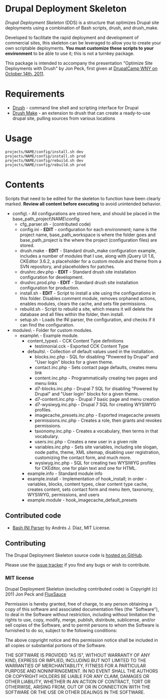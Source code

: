 # Drupal Deployment Skeleton

*Drupal Deployment Skeleton* (DDS) is a structure that optimizes Drupal site deployments using a combination of Bash scripts, drush, and drush&#95;make.

Developed to facilitate the rapid deployment and development of commercial sites, this skeleton can be leveraged to allow you to create your own scriptable deployments.  **You must customize these scripts to your environment** to be able to use it; this is not a turnkey package.

This package is intended to accompany the presentation "Optimize Site Deployments with Drush" by Jon Peck, first given at [DrupalCamp WNY on October 14th, 2011](http://drupalcampwny.org/sessions/optimize-site-deployments-drush).

# Requirements

* [Drush](http://drupal.org/project/drush) - command line shell and scripting interface for Drupal
* [Drush Make](http://drupal.org/project/drush&#95;make) - an extension to drush that can create a ready-to-use drupal site, pulling sources from various locations

# Usage

    projects/NAME/config/install.sh dev
    projects/NAME/config/install.sh prod
    projects/NAME/config/rebuild.sh dev
    projects/NAME/config/rebuild.sh prod

# Contents

Scripts that need to be edited for the skeleton to function have been clearly marked.  **Review all content before executing** to avoid unintended behavior.

- config\ - All configurations are stored here, and should be placed in the base&#95;path&#95;project\NAME\config
  - cfg&#95;parser.sh - (contributed code)
  - config.ini - **EDIT** - configuration for each environment; name is the project name, base&#95;path&#95;workspace is where the folder goes and base&#95;path&#95;project is the where the project (configuration files) are stored.
  - drush.make - **EDIT** - Standard drush&#95;make configuration example, includes a number of modules that I use, along with jQuery UI 1.6, CKEditor 3.6.2, a placeholder for a custom module and theme from a SVN repository, and placeholders for patches.
  - drushrc.dev.php - **EDIT** - Standard drush site installation configuration for development.
  - drushrc.prod.php - **EDIT** - Standard drush site installation configuration for production.
  - install.sh - **EDIT** - Script to install a site using the configurations in this folder.  Disables comment module, removes orphaned actions, enables modules, clears the cache, and sets file permissions.
  - rebuild.sh - Script to rebuild a site, which means it will delete the database and all files within the folder, then install.
  - setup.sh - Loads the INI parser, the configuration, and checks if it can find the configuration.
- modules\ - Folder for custom modules.
  - example\ - Example module.
    - content&#95;types\ - CCK Content Type definitions
      - testimonial.cck - Exported CCK Content Type
    - defaults\ - Collection of default values used in the installation.
      - blocks.inc.php - SQL for disabling "Powered by Drupal" and "User login" blocks for a given theme.
      - contact.inc.php - Sets contact page defaults, creates menu link
      - content.inc.php - Programmatically creating two pages and menu links
      - d7-blocks.inc.php - Drupal 7 SQL for disabling "Powered by Drupal" and "User login" blocks for a given theme.
      - d7-content.inc.php - Drupal 7 basic page and menu creation 
      - d7-wysiwyg.inc.php - Drupal 7 SQL for creating WYSIWYG profiles.
      - imagecache&#95;presets.inc.php - Exported imagecache presets
      - permissions.inc.php - Creates a role, then grants and revokes permissions.
      - taxonomy.inc.php - Creates a vocabulary, then terms in that vocabulary.
      - users.inc.php - Creates a new user in a given role
      - variables.inc.php - Sets site variables, including site slogan, node paths, theme, XML sitemap, disabling user registration, customizing the contact form, and much more.
      - wysiwyg.inc.php - SQL for creating two WYSIWYG profiles for CKEditor, one for plain text and one for HTML.
    - example.info - Standard module info
    - example.install - Implementation of hook&#95;install; in order - variables, blocks, content types, clear content type cache, creates content, sets contact form and menu item, taxonomy, WYSIWYG, permissions, and users
    - example.module - hook&#95;imagecache&#95;default&#95;presets

## Contributed code

* [Bash INI Parser](http://ajdiaz.wordpress.com/2008/02/09/bash-ini-parser/) by Andr&eacute;s J. D&iacute;az, MIT License.

## Contributing

The Drupal Deployment Skeleton source code is [hosted on GitHub](https://github.com/fluxsauce/DrupalDeploySkel).

Please use the [issue tracker](https://github.com/fluxsauce/DrupalDeploySkel/issues) if you find any bugs or wish to contribute.

### MIT license

Drupal Deployment Skeleton (excluding contributed code) is Copyright (c) 2011 Jon Peck and [FluxSauce](http://fluxsauce.com)

Permission is hereby granted, free of charge, to any person obtaining
a copy of this software and associated documentation files (the
"Software"), to deal in the Software without restriction, including
without limitation the rights to use, copy, modify, merge, publish,
distribute, sublicense, and/or sell copies of the Software, and to
permit persons to whom the Software is furnished to do so, subject to
the following conditions:

The above copyright notice and this permission notice shall be
included in all copies or substantial portions of the Software.

THE SOFTWARE IS PROVIDED "AS IS", WITHOUT WARRANTY OF ANY KIND, 
EXPRESS OR IMPLIED, INCLUDING BUT NOT LIMITED TO THE WARRANTIES OF
MERCHANTABILITY, FITNESS FOR A PARTICULAR PURPOSE AND
NONINFRINGEMENT. IN NO EVENT SHALL THE AUTHORS OR COPYRIGHT HOLDERS BE
LIABLE FOR ANY CLAIM, DAMAGES OR OTHER LIABILITY, WHETHER IN AN ACTION
OF CONTRACT, TORT OR OTHERWISE, ARISING FROM, OUT OF OR IN CONNECTION
WITH THE SOFTWARE OR THE USE OR OTHER DEALINGS IN THE SOFTWARE.